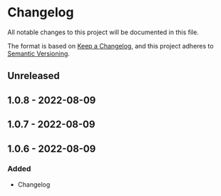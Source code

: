 # Changelog

All notable changes to this project will be documented in this file.

The format is based on [Keep a Changelog](https://keepachangelog.com/en/1.0.0/),
and this project adheres to [Semantic Versioning](https://semver.org/spec/v2.0.0.html).

## Unreleased

## 1.0.8 - 2022-08-09

## 1.0.7 - 2022-08-09

## 1.0.6 - 2022-08-09
### Added
- Changelog
